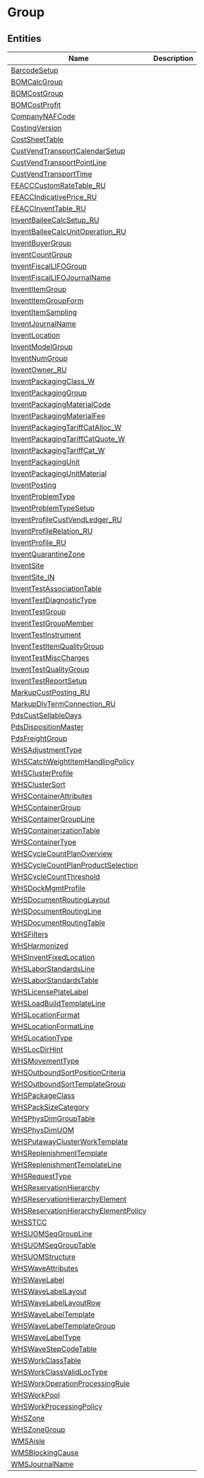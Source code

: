 
# Group


## Entities

|Name|Description|
|---|---|
|[BarcodeSetup](BarcodeSetup.cdm.json)||
|[BOMCalcGroup](BOMCalcGroup.cdm.json)||
|[BOMCostGroup](BOMCostGroup.cdm.json)||
|[BOMCostProfit](BOMCostProfit.cdm.json)||
|[CompanyNAFCode](CompanyNAFCode.cdm.json)||
|[CostingVersion](CostingVersion.cdm.json)||
|[CostSheetTable](CostSheetTable.cdm.json)||
|[CustVendTransportCalendarSetup](CustVendTransportCalendarSetup.cdm.json)||
|[CustVendTransportPointLine](CustVendTransportPointLine.cdm.json)||
|[CustVendTransportTime](CustVendTransportTime.cdm.json)||
|[FEACCCustomRateTable_RU](FEACCCustomRateTable_RU.cdm.json)||
|[FEACCIndicativePrice_RU](FEACCIndicativePrice_RU.cdm.json)||
|[FEACCInventTable_RU](FEACCInventTable_RU.cdm.json)||
|[InventBaileeCalcSetup_RU](InventBaileeCalcSetup_RU.cdm.json)||
|[InventBaileeCalcUnitOperation_RU](InventBaileeCalcUnitOperation_RU.cdm.json)||
|[InventBuyerGroup](InventBuyerGroup.cdm.json)||
|[InventCountGroup](InventCountGroup.cdm.json)||
|[InventFiscalLIFOGroup](InventFiscalLIFOGroup.cdm.json)||
|[InventFiscalLIFOJournalName](InventFiscalLIFOJournalName.cdm.json)||
|[InventItemGroup](InventItemGroup.cdm.json)||
|[InventItemGroupForm](InventItemGroupForm.cdm.json)||
|[InventItemSampling](InventItemSampling.cdm.json)||
|[InventJournalName](InventJournalName.cdm.json)||
|[InventLocation](InventLocation.cdm.json)||
|[InventModelGroup](InventModelGroup.cdm.json)||
|[InventNumGroup](InventNumGroup.cdm.json)||
|[InventOwner_RU](InventOwner_RU.cdm.json)||
|[InventPackagingClass_W](InventPackagingClass_W.cdm.json)||
|[InventPackagingGroup](InventPackagingGroup.cdm.json)||
|[InventPackagingMaterialCode](InventPackagingMaterialCode.cdm.json)||
|[InventPackagingMaterialFee](InventPackagingMaterialFee.cdm.json)||
|[InventPackagingTariffCatAlloc_W](InventPackagingTariffCatAlloc_W.cdm.json)||
|[InventPackagingTariffCatQuote_W](InventPackagingTariffCatQuote_W.cdm.json)||
|[InventPackagingTariffCat_W](InventPackagingTariffCat_W.cdm.json)||
|[InventPackagingUnit](InventPackagingUnit.cdm.json)||
|[InventPackagingUnitMaterial](InventPackagingUnitMaterial.cdm.json)||
|[InventPosting](InventPosting.cdm.json)||
|[InventProblemType](InventProblemType.cdm.json)||
|[InventProblemTypeSetup](InventProblemTypeSetup.cdm.json)||
|[InventProfileCustVendLedger_RU](InventProfileCustVendLedger_RU.cdm.json)||
|[InventProfileRelation_RU](InventProfileRelation_RU.cdm.json)||
|[InventProfile_RU](InventProfile_RU.cdm.json)||
|[InventQuarantineZone](InventQuarantineZone.cdm.json)||
|[InventSite](InventSite.cdm.json)||
|[InventSite_IN](InventSite_IN.cdm.json)||
|[InventTestAssociationTable](InventTestAssociationTable.cdm.json)||
|[InventTestDiagnosticType](InventTestDiagnosticType.cdm.json)||
|[InventTestGroup](InventTestGroup.cdm.json)||
|[InventTestGroupMember](InventTestGroupMember.cdm.json)||
|[InventTestInstrument](InventTestInstrument.cdm.json)||
|[InventTestItemQualityGroup](InventTestItemQualityGroup.cdm.json)||
|[InventTestMiscCharges](InventTestMiscCharges.cdm.json)||
|[InventTestQualityGroup](InventTestQualityGroup.cdm.json)||
|[InventTestReportSetup](InventTestReportSetup.cdm.json)||
|[MarkupCustPosting_RU](MarkupCustPosting_RU.cdm.json)||
|[MarkupDlvTermConnection_RU](MarkupDlvTermConnection_RU.cdm.json)||
|[PdsCustSellableDays](PdsCustSellableDays.cdm.json)||
|[PdsDispositionMaster](PdsDispositionMaster.cdm.json)||
|[PdsFreightGroup](PdsFreightGroup.cdm.json)||
|[WHSAdjustmentType](WHSAdjustmentType.cdm.json)||
|[WHSCatchWeightItemHandlingPolicy](WHSCatchWeightItemHandlingPolicy.cdm.json)||
|[WHSClusterProfile](WHSClusterProfile.cdm.json)||
|[WHSClusterSort](WHSClusterSort.cdm.json)||
|[WHSContainerAttributes](WHSContainerAttributes.cdm.json)||
|[WHSContainerGroup](WHSContainerGroup.cdm.json)||
|[WHSContainerGroupLine](WHSContainerGroupLine.cdm.json)||
|[WHSContainerizationTable](WHSContainerizationTable.cdm.json)||
|[WHSContainerType](WHSContainerType.cdm.json)||
|[WHSCycleCountPlanOverview](WHSCycleCountPlanOverview.cdm.json)||
|[WHSCycleCountPlanProductSelection](WHSCycleCountPlanProductSelection.cdm.json)||
|[WHSCycleCountThreshold](WHSCycleCountThreshold.cdm.json)||
|[WHSDockMgmtProfile](WHSDockMgmtProfile.cdm.json)||
|[WHSDocumentRoutingLayout](WHSDocumentRoutingLayout.cdm.json)||
|[WHSDocumentRoutingLine](WHSDocumentRoutingLine.cdm.json)||
|[WHSDocumentRoutingTable](WHSDocumentRoutingTable.cdm.json)||
|[WHSFilters](WHSFilters.cdm.json)||
|[WHSHarmonized](WHSHarmonized.cdm.json)||
|[WHSInventFixedLocation](WHSInventFixedLocation.cdm.json)||
|[WHSLaborStandardsLine](WHSLaborStandardsLine.cdm.json)||
|[WHSLaborStandardsTable](WHSLaborStandardsTable.cdm.json)||
|[WHSLicensePlateLabel](WHSLicensePlateLabel.cdm.json)||
|[WHSLoadBuildTemplateLine](WHSLoadBuildTemplateLine.cdm.json)||
|[WHSLocationFormat](WHSLocationFormat.cdm.json)||
|[WHSLocationFormatLine](WHSLocationFormatLine.cdm.json)||
|[WHSLocationType](WHSLocationType.cdm.json)||
|[WHSLocDirHint](WHSLocDirHint.cdm.json)||
|[WHSMovementType](WHSMovementType.cdm.json)||
|[WHSOutboundSortPositionCriteria](WHSOutboundSortPositionCriteria.cdm.json)||
|[WHSOutboundSortTemplateGroup](WHSOutboundSortTemplateGroup.cdm.json)||
|[WHSPackageClass](WHSPackageClass.cdm.json)||
|[WHSPackSizeCategory](WHSPackSizeCategory.cdm.json)||
|[WHSPhysDimGroupTable](WHSPhysDimGroupTable.cdm.json)||
|[WHSPhysDimUOM](WHSPhysDimUOM.cdm.json)||
|[WHSPutawayClusterWorkTemplate](WHSPutawayClusterWorkTemplate.cdm.json)||
|[WHSReplenishmentTemplate](WHSReplenishmentTemplate.cdm.json)||
|[WHSReplenishmentTemplateLine](WHSReplenishmentTemplateLine.cdm.json)||
|[WHSRequestType](WHSRequestType.cdm.json)||
|[WHSReservationHierarchy](WHSReservationHierarchy.cdm.json)||
|[WHSReservationHierarchyElement](WHSReservationHierarchyElement.cdm.json)||
|[WHSReservationHierarchyElementPolicy](WHSReservationHierarchyElementPolicy.cdm.json)||
|[WHSSTCC](WHSSTCC.cdm.json)||
|[WHSUOMSeqGroupLine](WHSUOMSeqGroupLine.cdm.json)||
|[WHSUOMSeqGroupTable](WHSUOMSeqGroupTable.cdm.json)||
|[WHSUOMStructure](WHSUOMStructure.cdm.json)||
|[WHSWaveAttributes](WHSWaveAttributes.cdm.json)||
|[WHSWaveLabel](WHSWaveLabel.cdm.json)||
|[WHSWaveLabelLayout](WHSWaveLabelLayout.cdm.json)||
|[WHSWaveLabelLayoutRow](WHSWaveLabelLayoutRow.cdm.json)||
|[WHSWaveLabelTemplate](WHSWaveLabelTemplate.cdm.json)||
|[WHSWaveLabelTemplateGroup](WHSWaveLabelTemplateGroup.cdm.json)||
|[WHSWaveLabelType](WHSWaveLabelType.cdm.json)||
|[WHSWaveStepCodeTable](WHSWaveStepCodeTable.cdm.json)||
|[WHSWorkClassTable](WHSWorkClassTable.cdm.json)||
|[WHSWorkClassValidLocType](WHSWorkClassValidLocType.cdm.json)||
|[WHSWorkOperationProcessingRule](WHSWorkOperationProcessingRule.cdm.json)||
|[WHSWorkPool](WHSWorkPool.cdm.json)||
|[WHSWorkProcessingPolicy](WHSWorkProcessingPolicy.cdm.json)||
|[WHSZone](WHSZone.cdm.json)||
|[WHSZoneGroup](WHSZoneGroup.cdm.json)||
|[WMSAisle](WMSAisle.cdm.json)||
|[WMSBlockingCause](WMSBlockingCause.cdm.json)||
|[WMSJournalName](WMSJournalName.cdm.json)||
